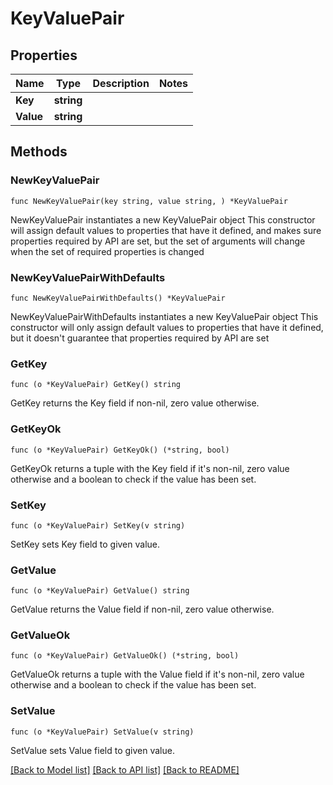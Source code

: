 # KeyValuePair

## Properties

Name | Type | Description | Notes
------------ | ------------- | ------------- | -------------
**Key** | **string** |  | 
**Value** | **string** |  | 

## Methods

### NewKeyValuePair

`func NewKeyValuePair(key string, value string, ) *KeyValuePair`

NewKeyValuePair instantiates a new KeyValuePair object
This constructor will assign default values to properties that have it defined,
and makes sure properties required by API are set, but the set of arguments
will change when the set of required properties is changed

### NewKeyValuePairWithDefaults

`func NewKeyValuePairWithDefaults() *KeyValuePair`

NewKeyValuePairWithDefaults instantiates a new KeyValuePair object
This constructor will only assign default values to properties that have it defined,
but it doesn't guarantee that properties required by API are set

### GetKey

`func (o *KeyValuePair) GetKey() string`

GetKey returns the Key field if non-nil, zero value otherwise.

### GetKeyOk

`func (o *KeyValuePair) GetKeyOk() (*string, bool)`

GetKeyOk returns a tuple with the Key field if it's non-nil, zero value otherwise
and a boolean to check if the value has been set.

### SetKey

`func (o *KeyValuePair) SetKey(v string)`

SetKey sets Key field to given value.


### GetValue

`func (o *KeyValuePair) GetValue() string`

GetValue returns the Value field if non-nil, zero value otherwise.

### GetValueOk

`func (o *KeyValuePair) GetValueOk() (*string, bool)`

GetValueOk returns a tuple with the Value field if it's non-nil, zero value otherwise
and a boolean to check if the value has been set.

### SetValue

`func (o *KeyValuePair) SetValue(v string)`

SetValue sets Value field to given value.



[[Back to Model list]](../README.md#documentation-for-models) [[Back to API list]](../README.md#documentation-for-api-endpoints) [[Back to README]](../README.md)


